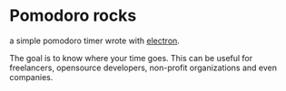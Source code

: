 # Pomodoro rocks

a simple pomodoro timer wrote with [electron](http://electron.atom.io).

The goal is to know where your time goes.
This can be useful for freelancers, opensource developers, non-profit
organizations and even companies.
